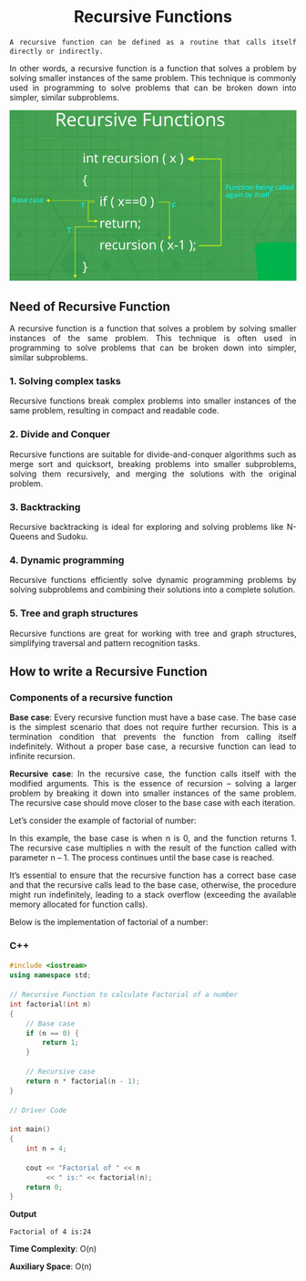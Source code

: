 <div align="justify">

# <div align="center">Recursive Functions</div>

```
A recursive function can be defined as a routine that calls itself directly or indirectly.
```

In other words, a recursive function is a function that solves a problem by solving smaller instances of the same problem. This technique is commonly used in programming to solve problems that can be broken down into simpler, similar subproblems.

<div align="center">
<img src="https://github.com/NhanPhamThanh-IT/Recursion-Algorithm/blob/main/LectureMaterials/RecursiveFunctions/Image/RecursiveFunctions.png">
</div>

## Need of Recursive Function

A recursive function is a function that solves a problem by solving smaller instances of the same problem. This technique is often used in programming to solve problems that can be broken down into simpler, similar subproblems.

### 1. Solving complex tasks

Recursive functions break complex problems into smaller instances of the same problem, resulting in compact and readable code.

### 2. Divide and Conquer

Recursive functions are suitable for divide-and-conquer algorithms such as merge sort and quicksort, breaking problems into smaller subproblems, solving them recursively, and merging the solutions with the original problem.

### 3. Backtracking

Recursive backtracking is ideal for exploring and solving problems like N-Queens and Sudoku.

### 4. Dynamic programming

Recursive functions efficiently solve dynamic programming problems by solving subproblems and combining their solutions into a complete solution.


### 5. Tree and graph structures

Recursive functions are great for working with tree and graph structures, simplifying traversal and pattern recognition tasks.

## How to write a Recursive Function

### Components of a recursive function

__Base case__: Every recursive function must have a base case. The base case is the simplest scenario that does not require further recursion. This is a termination condition that prevents the function from calling itself indefinitely. Without a proper base case, a recursive function can lead to infinite recursion.

__Recursive case__: In the recursive case, the function calls itself with the modified arguments. This is the essence of recursion – solving a larger problem by breaking it down into smaller instances of the same problem. The recursive case should move closer to the base case with each iteration.

Let’s consider the example of factorial of number:

In this example, the base case is when n is 0, and the function returns 1. The recursive case multiplies n with the result of the function called with parameter n – 1. The process continues until the base case is reached.

It’s essential to ensure that the recursive function has a correct base case and that the recursive calls lead to the base case, otherwise, the procedure might run indefinitely, leading to a stack overflow (exceeding the available memory allocated for function calls).

Below is the implementation of factorial of a number:

### C++

```cpp
#include <iostream>
using namespace std;

// Recursive Function to calculate Factorial of a number
int factorial(int n)
{
    // Base case
    if (n == 0) {
        return 1;
    }

    // Recursive case
    return n * factorial(n - 1);
}

// Driver Code

int main()
{
    int n = 4;

    cout << "Factorial of " << n
         << " is:" << factorial(n);
    return 0;
}
```

__Output__

```
Factorial of 4 is:24
```

__Time Complexity__: O(n)

__Auxiliary Space__: O(n)

</div>

